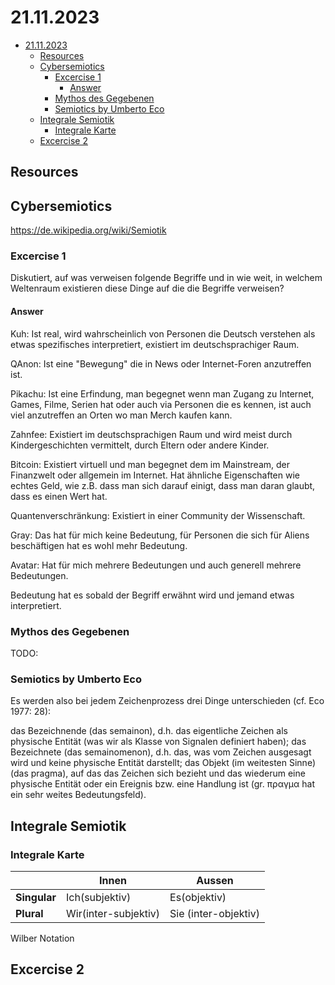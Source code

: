 # 21.11.2023

- [21.11.2023](#21112023)
  - [Resources](#resources)
  - [Cybersemiotics](#cybersemiotics)
    - [Excercise 1](#excercise-1)
      - [Answer](#answer)
    - [Mythos des Gegebenen](#mythos-des-gegebenen)
    - [Semiotics by Umberto Eco](#semiotics-by-umberto-eco)
  - [Integrale Semiotik](#integrale-semiotik)
    - [Integrale Karte](#integrale-karte)
  - [Excercise 2](#excercise-2)

## Resources

## Cybersemiotics

https://de.wikipedia.org/wiki/Semiotik

### Excercise 1

Diskutiert, auf was verweisen folgende Begriffe und in wie weit, in welchem Weltenraum existieren diese Dinge auf die die Begriffe verweisen?

#### Answer

Kuh: Ist real, wird wahrscheinlich von Personen die Deutsch verstehen als etwas spezifisches interpretiert, existiert im deutschsprachiger Raum.

QAnon: Ist eine "Bewegung" die in News oder Internet-Foren anzutreffen ist.

Pikachu: Ist eine Erfindung, man begegnet wenn man Zugang zu Internet, Games, Filme, Serien hat oder auch via Personen die es kennen, ist auch viel anzutreffen an Orten wo man Merch kaufen kann.

Zahnfee: Existiert im deutschsprachigen Raum und wird meist durch Kindergeschichten vermittelt, durch Eltern oder andere Kinder.

Bitcoin: Existiert virtuell und man begegnet dem im Mainstream, der Finanzwelt oder allgemein im Internet. Hat ähnliche Eigenschaften wie echtes Geld, wie z.B. dass man sich darauf einigt, dass man daran glaubt, dass es einen Wert hat.

Quantenverschränkung: Existiert in einer Community der Wissenschaft.

Gray: Das hat für mich keine Bedeutung, für Personen die sich für Aliens beschäftigen hat es wohl mehr Bedeutung.

Avatar: Hat für mich mehrere Bedeutungen und auch generell mehrere Bedeutungen.

Bedeutung hat es sobald der Begriff erwähnt wird und jemand etwas interpretiert.

### Mythos des Gegebenen

TODO: 

### Semiotics by Umberto Eco

Es werden also bei jedem Zeichenprozess drei Dinge unterschieden (cf. Eco 1977: 28):

das Bezeichnende (das semainon), d.h. das eigentliche Zeichen als physische Entität (was wir als Klasse von Signalen definiert haben);
das Bezeichnete (das semainomenon), d.h. das, was vom Zeichen ausgesagt wird und keine physische Entität darstellt;
das Objekt (im weitesten Sinne) (das pragma), auf das das Zeichen sich bezieht und das wiederum eine physische Entität oder ein Ereignis bzw. eine Handlung ist (gr. πραγµα hat ein sehr weites Bedeutungsfeld).

## Integrale Semiotik

### Integrale Karte

|              | Innen                | Aussen               |
| ------------ | -------------------- | -------------------- |
| **Singular** | Ich(subjektiv)       | Es(objektiv)         |
| **Plural**   | Wir(inter-subjektiv) | Sie (inter-objektiv) |

Wilber Notation



## Excercise 2

